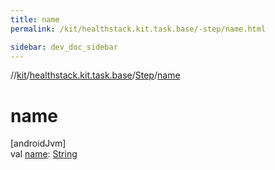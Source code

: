 ```yaml
---
title: name
permalink: /kit/healthstack.kit.task.base/-step/name.html

sidebar: dev_doc_sidebar
---
```

//[kit](../../../kit.html)/[healthstack.kit.task.base](../index.html)/[Step](index.html)/[name](name.html)



# name



[androidJvm]\
val [name](name.html): [String](https://kotlinlang.org/api/latest/jvm/stdlib/kotlin/-string/index.html)




